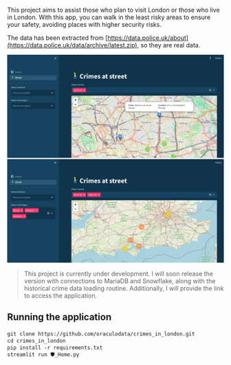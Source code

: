 This project aims to assist those who plan to visit London or those who live in London. With this app, you can walk in the least risky areas to ensure your safety, avoiding places with higher security risks.

The data has been extracted from [https://data.police.uk/about](https://data.police.uk/data/archive/latest.zip), so they are real data.

![Page Street](page_street.png)
![Page Street Crimes Selected](page_street_crimes_selected.png)

> This project is currently under development. I will soon release the version with connections to MariaDB and Snowflake, along with the historical crime data loading routine. Additionally, I will provide the link to access the application.


## Running the application

````
git clone https://github.com/oraculodata/crimes_in_london.git
cd crimes_in_london
pip install -r requirements.txt
streamlit run 🛡️_Home.py
````
